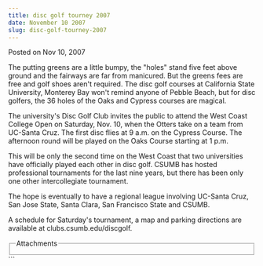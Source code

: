 ```yaml
---
title: disc golf tourney 2007
date: November 10 2007
slug: disc-golf-tourney-2007
---
```


 
<span class="date">Posted on Nov 10, 2007 </span>
<p>
  The putting greens are a little bumpy, the &quot;holes&quot; stand five feet
  above ground and the fairways are far from manicured. But the greens fees are
  free and golf shoes aren&apos;t required. The disc golf courses at California
  State University, Monterey Bay won&apos;t remind anyone of Pebble Beach, but
  for disc golfers, the 36 holes of the Oaks and Cypress courses are magical.
</p>
<p>
  The university&apos;s Disc Golf Club invites the public to attend the West
  Coast College Open on Saturday, Nov. 10, when the Otters take on a team from
  UC-Santa Cruz. The first disc flies at 9 a.m. on the Cypress Course. The
  afternoon round will be played on the Oaks Course starting at 1 p.m.
</p>
<p>
  This will be only the second time on the West Coast that two universities have
  officially played each other in disc golf. CSUMB has hosted professional
  tournaments for the last nine years, but there has been only one other
  intercollegiate tournament.
</p>
<p>
  The hope is eventually to have a regional league involving UC-Santa Cruz, San
  Jose State, Santa Clara, San Francisco State and CSUMB.
</p>
<p>
  A schedule for Saturday&apos;s tournament, a map and parking directions are
  available at clubs.csumb.edu/discgolf.<br />
</p>
<fieldset class="fieldgroup group-attachments">
  <legend>Attachments</legend>
  <div class="field field-type-emvideo field-field-attach-video">
    <div class="field-items">
      <div class="field-item odd">
        <div class="emvideo emvideo-video emvideo-" />
      </div>
    </div>
  </div>
</fieldset>
```
